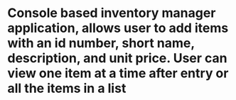 # Console based inventory manager application, allows user to add items with an id number, short name, description, and unit price. User can view one item at a time after entry or all the items in a list
